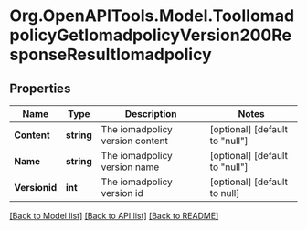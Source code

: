 # Org.OpenAPITools.Model.ToolIomadpolicyGetIomadpolicyVersion200ResponseResultIomadpolicy

## Properties

Name | Type | Description | Notes
------------ | ------------- | ------------- | -------------
**Content** | **string** | The iomadpolicy version content | [optional] [default to "null"]
**Name** | **string** | The iomadpolicy version name | [optional] [default to "null"]
**Versionid** | **int** | The iomadpolicy version id | [optional] [default to null]

[[Back to Model list]](../README.md#documentation-for-models) [[Back to API list]](../README.md#documentation-for-api-endpoints) [[Back to README]](../README.md)

